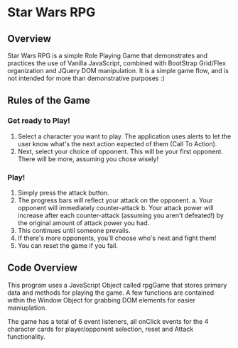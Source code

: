 # Star Wars RPG
## Overview 
Star Wars RPG is a simple Role Playing Game that demonstrates and practices the use of Vanilla JavaScript, combined with BootStrap Grid/Flex organization and JQuery DOM manipulation. It is a simple game flow, and is not intended for more than demonstrative purposes :) 
## Rules of the Game 
### Get ready to Play!
1. Select a character you want to play. The application uses alerts to let the user know what's the next action expected of them (Call To Action). 
2. Next, select your choice of opponent. This will be your first opponent. There will be more, assuming you chose wisely! 
### Play! 
1. Simply press the attack button. 
2. The progress bars will reflect your attack on the opponent. 
  a. Your opponent will immediately counter-attack 
  b. Your attack power will increase after each counter-attack (assuming you aren't defeated!) by the original amount of attack power you had. 
3. This continues until someone prevails. 
4. If there's more opponents, you'll choose who's next and fight them! 
5. You can reset the game if you fail. 
## Code Overview
This program uses a JavaScript Object called rpgGame that stores primary data and methods for playing the game. 
A few functions are contained within the Window Object for grabbing DOM elements for easier maniuplation. 

The game has a total of 6 event listeners, all onClick events for the 4 character cards for player/opponent selection, reset and Attack functionality. 

      

              

